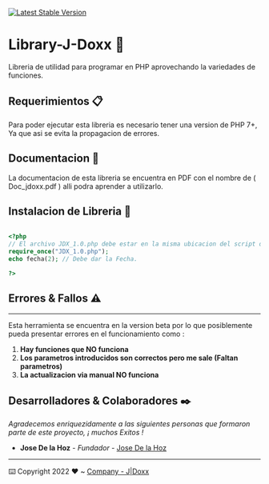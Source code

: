 [![Latest Stable Version](https://poser.pugx.org/cboden/ratchet/v/stable.png)](https://packagist.org/packages/cboden/ratchet)

# Library-J-Doxx 🚀
Libreria de utilidad para programar en PHP aprovechando la variedades de funciones.



## Requerimientos 📋
Para poder ejecutar esta libreria es necesario tener una version de PHP 7+, Ya que asi se evita la propagacion de errores.


## Documentacion 📃
La documentacion de esta libreria se encuentra en PDF con el nombre de ( Doc_jdoxx.pdf ) alli podra aprender a utilizarlo.



## Instalacion de Libreria 🔧

```php

<?php
// El archivo JDX_1.0.php debe estar en la misma ubicacion del script donde se esta incluyendo el archivo PHP.
require_once("JDX_1.0.php");
echo fecha(2); // Debe dar la Fecha.

?>

```



## Errores & Fallos ⚠
***
Esta herramienta se encuentra en la version beta por lo que posiblemente pueda presentar errores en el funcionamiento como :
1. **Hay funciones que NO funciona**
2. **Los parametros introducidos son correctos pero me sale (Faltan parametros)**
3. **La actualizacion via manual NO funciona**




## Desarrolladores & Colaboradores ✒️

_Agradecemos enriquezidamente a las siguientes personas que formaron parte de este proyecto, ¡ muchos Exitos !_

* **Jose De la Hoz** - *Fundador* - [Jose De la Hoz](https://github.com/josedoxx)



---
⌨️ Copyright 2022 ❤️ ~ [Company - J|Doxx](https://github.com/josedoxx)

